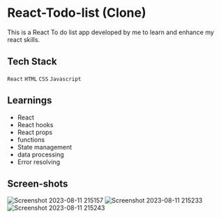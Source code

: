 # React-Todo-list (Clone)

This is a React To do list app developed by me to learn and enhance my react skills.

 
 ## Tech Stack

  `React` `HTML` `CSS` `Javascript`

 ## Learnings

  - React
  - React hooks
  - React props
  - functions
  - State management
  - data processing
  - Error resolving

  ## Screen-shots
![Screenshot 2023-08-11 215157](https://github.com/MaheshRautrao/React-Todo-list/assets/101188065/04005ab9-b684-493e-8898-afd86bbcaca0)
![Screenshot 2023-08-11 215233](https://github.com/MaheshRautrao/React-Todo-list/assets/101188065/a9414999-bcfc-4857-9243-a2734ab3b229)
![Screenshot 2023-08-11 215243](https://github.com/MaheshRautrao/React-Todo-list/assets/101188065/87f07eb1-ad3c-41bf-969f-3aaee0ea645c)
